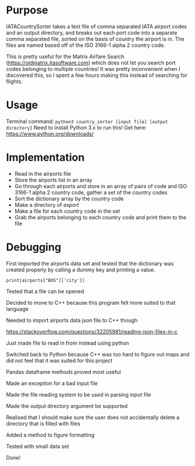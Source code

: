 # Purpose
IATACountrySorter takes a text file of comma separated IATA airport codes and 
an output directory, and breaks out each port code into a separate comma
separated file, sorted on the basis of country the airport is in. The files
are named based off of the ISO 3166-1 alpha 2 country code. 

This is pretty useful for the Matrix Airfare Search 
(https://oldmatrix.itasoftware.com) which does not let you search port codes
belonging to multiple countries! It was pretty inconvenient when I discovered 
this, so I spent a few hours making this instead of searching for flights.

# Usage
Terminal command: `python3 country_sorter [input file] [output directory]`
Need to install Python 3.x to run this! 
Get here: https://www.python.org/downloads/ 

# Implementation
- Read in the airports file
- Store the airports list in an array
- Go through each airports and store in an array of pairs of code and ISO 3166-1
  alpha 2 country code, gather a set of the country codes
- Sort the dictionary array by the country code
- Make a directory of export
- Make a file for each country code in the set
- Grab the airports belonging to each country code and print them to the file


# Debugging
First imported the airports data set and tested that the dictionary was created
properly by calling a dummy key and printing a value.

`print(airports["BOS"]['city'])`

Tested that a file can be opened 

Decided to move to C++ because this program felt more suited to that language

Needed to import airports data json file to C++ though

https://stackoverflow.com/questions/32205981/reading-json-files-in-c

Just made file to read in from instead using python

Switched back to Python because C++ was too hard to figure out maps and did not
feel that it was suited for this project

Pandas dataframe methods proved most useful

Made an exception for a bad input file

Made the file reading system to be used in parsing input file

Made the output directory argument be supported

Realised that I should make sure the user does not accidentally delete a
directory that is filled with files

Added a method to figure formatting

Tested with small data set

Done!